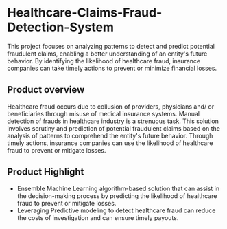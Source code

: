 # Healthcare-Claims-Fraud-Detection-System
This project focuses on analyzing patterns to detect and predict potential fraudulent claims, enabling a better understanding of an entity's future behavior. By identifying the likelihood of healthcare fraud, insurance companies can take timely actions to prevent or minimize financial losses.

## Product overview

Healthcare fraud occurs due to collusion of providers, physicians and/ or beneficiaries through misuse of medical insurance systems. Manual detection of frauds in healthcare industry is a strenuous task. This solution involves scrutiny and prediction of potential fraudulent claims based on the analysis of patterns to comprehend the entity's future behavior. Through timely actions, insurance companies can use the likelihood of healthcare fraud to prevent or mitigate losses.

## Product Highlight 

* Ensemble Machine Learning algorithm-based solution that can assist in the decision-making process by predicting the likelihood of healthcare fraud to prevent or mitigate losses.
* Leveraging Predictive modeling to detect healthcare fraud can reduce the costs of investigation and can ensure timely payouts.
